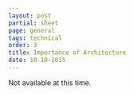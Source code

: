 ```yaml
---
layout: post
partial: sheet
page: general
tags: technical
order: 3
title: Importance of Architecture
date: 10-10-2015
---
```

Not available at this time.